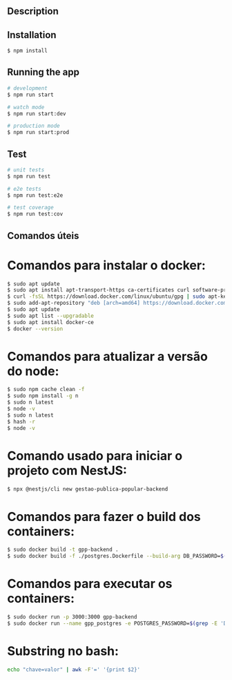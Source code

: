 ## Description

## Installation

```bash
$ npm install
```

## Running the app

```bash
# development
$ npm run start

# watch mode
$ npm run start:dev

# production mode
$ npm run start:prod
```

## Test

```bash
# unit tests
$ npm run test

# e2e tests
$ npm run test:e2e

# test coverage
$ npm run test:cov
```

## Comandos úteis

# Comandos para instalar o docker:

```bash
$ sudo apt update
$ sudo apt install apt-transport-https ca-certificates curl software-properties-common
$ curl -fsSL https://download.docker.com/linux/ubuntu/gpg | sudo apt-key add -
$ sudo add-apt-repository "deb [arch=amd64] https://download.docker.com/linux/ubuntu $(lsb_release -cs) stable"
$ sudo apt update
$ sudo apt list --upgradable
$ sudo apt install docker-ce
$ docker --version
```

# Comandos para atualizar a versão do node:

```bash
$ sudo npm cache clean -f
$ sudo npm install -g n
$ sudo n latest
$ node -v
$ sudo n latest
$ hash -r
$ node -v
```

# Comando usado para iniciar o projeto com NestJS:

```bash
$ npx @nestjs/cli new gestao-publica-popular-backend
```

# Comandos para fazer o build dos containers:

```bash
$ sudo docker build -t gpp-backend .
$ sudo docker build -f ./postgres.Dockerfile --build-arg DB_PASSWORD=$(grep -E 'DB_PASSWORD' dev.env | xargs) -t gpp-postgres .
```

# Comandos para executar os containers:

```bash
$ sudo docker run -p 3000:3000 gpp-backend
$ sudo docker run --name gpp_postgres -e POSTGRES_PASSWORD=$(grep -E 'DB_PASSWORD' dev.env | xargs) -d -p 5432:5432 -v volume_postgres:/var/lib/postgresql/data gpp-postgres
```

# Substring no bash:

```bash
echo "chave=valor" | awk -F'=' '{print $2}'
```
